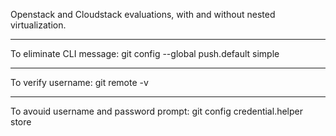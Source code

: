 Openstack and Cloudstack evaluations, with and without nested virtualization.

---
To eliminate CLI message:
git config --global push.default simple

---
To verify username:
git remote -v

---
To avouid username and password prompt:
git config credential.helper store



